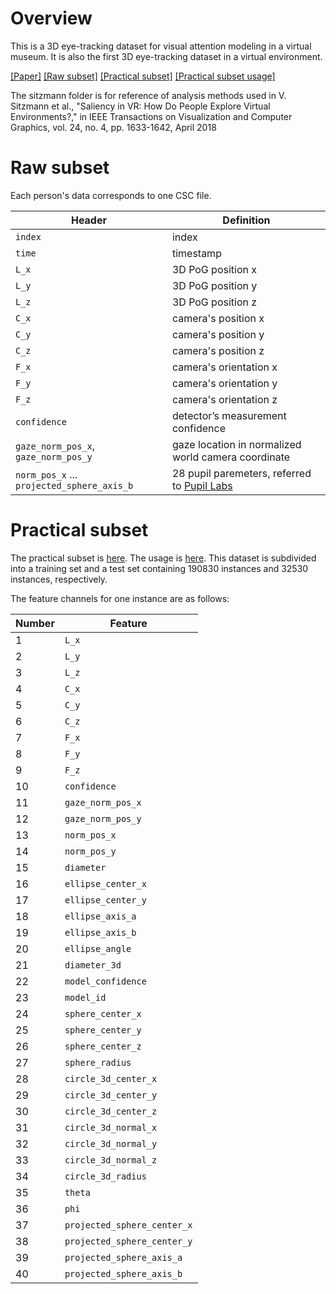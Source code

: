 # Overview
This is a 3D eye-tracking dataset for visual attention modeling in a virtual museum. It is also the first 3D eye-tracking dataset in a virtual environment.

[[Paper]](http://www.jzus.zju.edu.cn/article.php?doi=10.1631/FITEE.2000318) [[Raw subset]](https://github.com/YunzhanZHOU/EDVAM/tree/main/raw_subset) [[Practical subset]](https://drive.google.com/drive/folders/11R0xZvpWLzO9ltPblBrFrMu8IOviTAlf?usp=sharing) [[Practical subset usage]](https://github.com/YunzhanZHOU/EDVAM/blob/main/practical%20_subset/usage.py)

The sitzmann folder is for reference of analysis methods used in V. Sitzmann et al., "Saliency in VR: How Do People Explore Virtual Environments?," in IEEE Transactions on Visualization and Computer Graphics, vol. 24, no. 4, pp. 1633-1642, April 2018

# Raw subset
Each person's data corresponds to one CSC file.

Header | Definition
------ | ----------
`index` | index
`time` | timestamp
`L_x` | 3D PoG position x
`L_y` | 3D PoG position y
`L_z` | 3D PoG position z
`C_x` | camera's position x
`C_y` | camera's position y
`C_z` | camera's position z
`F_x` | camera's orientation x
`F_y` | camera's orientation y
`F_z` | camera's orientation z
`confidence` | detector’s measurement confidence
`gaze_norm_pos_x`, `gaze_norm_pos_y` | gaze location in normalized world camera coordinate
`norm_pos_x` ... `projected_sphere_axis_b` | 28 pupil paremeters, referred to [Pupil Labs](https://docs.pupil-labs.com/developer/core/overview/#pupil-datum-format)

# Practical subset
The practical subset is [here](https://drive.google.com/drive/folders/11R0xZvpWLzO9ltPblBrFrMu8IOviTAlf?usp=sharing). The usage is [here](https://github.com/YunzhanZHOU/EDVAM/blob/main/practical%20_subset/usage.py). This dataset is subdivided into a training set and a test set containing 190830 instances and 32530 instances, respectively.

The feature channels for one instance are as follows: 

Number | Feature
------ | -------
1 | `L_x`
2 | `L_y`
3 | `L_z`
4 | `C_x`
5 | `C_y`
6 | `C_z`
7 | `F_x`
8 | `F_y`
9 | `F_z`
10 | `confidence`
11 | `gaze_norm_pos_x`
12 | `gaze_norm_pos_y`
13 | `norm_pos_x`
14 | `norm_pos_y`
15 | `diameter`
16 | `ellipse_center_x`
17 | `ellipse_center_y`
18 | `ellipse_axis_a`
19 | `ellipse_axis_b`
20 | `ellipse_angle`
21 | `diameter_3d`
22 | `model_confidence`
23 | `model_id`
24 | `sphere_center_x`
25 | `sphere_center_y`
26 | `sphere_center_z`
27 | `sphere_radius`
28 | `circle_3d_center_x`
29 | `circle_3d_center_y`
30 | `circle_3d_center_z`
31 | `circle_3d_normal_x`
32 | `circle_3d_normal_y`
33 | `circle_3d_normal_z`
34 | `circle_3d_radius`
35 | `theta`
36 | `phi`
37 | `projected_sphere_center_x`
38 | `projected_sphere_center_y`
39 | `projected_sphere_axis_a`
40 | `projected_sphere_axis_b`
